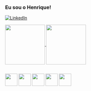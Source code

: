 ### Eu sou o Henrique!
[![LinkedIn](https://img.shields.io/badge/LinkedIn-0077B5?style=for-the-badge&logo=linkedin&logoColor=white)](https://www.linkedin.com/in/henriqrodri/)

<a href="https://github.com/HenriQRodrI">
  <img height=130em align="center" src="https://github-readme-stats.vercel.app/api?username=HenriQRodrI&show_icons=true&hide_title=true&rank_icon=github&include_all_commits=true" />
</a>
<a href="https://github.com/HenriQRodrI">
  <img height=130em align="center" src="https://github-readme-stats.vercel.app/api/top-langs?username=HenriQRodrI&layout=compact&langs_count=8&hide_title=true" />
</a>
<!--https://github.com/anuraghazra/github-readme-stats/-->

##

<div style="display: inline_block">
<img src="https://cdn.jsdelivr.net/gh/devicons/devicon@latest/icons/c/c-original.svg" width=40/>
<img src="https://cdn.jsdelivr.net/gh/devicons/devicon@latest/icons/python/python-original.svg" width=40/>
<img src="https://cdn.jsdelivr.net/gh/devicons/devicon@latest/icons/html5/html5-original.svg" width=40/>
<img src="https://cdn.jsdelivr.net/gh/devicons/devicon@latest/icons/css3/css3-original.svg" width=40/>
<img src="https://cdn.jsdelivr.net/gh/devicons/devicon@latest/icons/javascript/javascript-original.svg" width=40/>
</div>
<!--Mais ícones https://devicon.dev/-->
